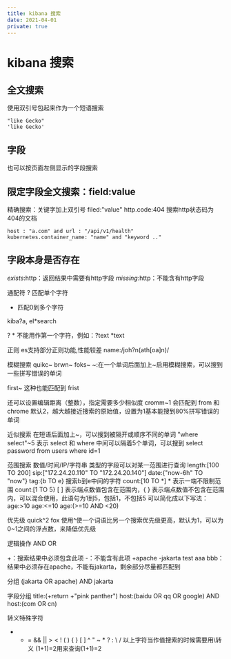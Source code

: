 ```yaml
---
title: kibana 搜索
date: 2021-04-01
private: true
---
```

# kibana 搜索
## 全文搜索
使用双引号包起来作为一个短语搜索

    "like Gecko"
    'like Gecko'


## 字段
也可以按页面左侧显示的字段搜索

## 限定字段全文搜索：field:value
精确搜索：关键字加上双引号 filed:"value"
http.code:404 搜索http状态码为404的文档

    host : "a.com" and url : "/api/v1/health"
    kubernetes.container_name: "name" and "keyword .." 

## 字段本身是否存在
_exists_:http：返回结果中需要有http字段
_missing_:http：不能含有http字段

通配符
? 匹配单个字符
* 匹配0到多个字符

kiba?a, el*search

? * 不能用作第一个字符，例如：?text *text

正则
es支持部分正则功能,性能较差
name:/joh?n(ath[oa]n)/

模糊搜索
quikc~ brwn~ foks~
~:在一个单词后面加上~启用模糊搜索，可以搜到一些拼写错误的单词

first~ 这种也能匹配到 frist

还可以设置编辑距离（整数），指定需要多少相似度
cromm~1 会匹配到 from 和 chrome
默认2，越大越接近搜索的原始值，设置为1基本能搜到80%拼写错误的单词

近似搜索
在短语后面加上~，可以搜到被隔开或顺序不同的单词
"where select"~5 表示 select 和 where 中间可以隔着5个单词，可以搜到 select password from users where id=1

范围搜索
数值/时间/IP/字符串 类型的字段可以对某一范围进行查询
length:[100 TO 200]
sip:["172.24.20.110" TO "172.24.20.140"]
date:{"now-6h" TO "now"}
tag:{b TO e} 搜索b到e中间的字符
count:[10 TO *] * 表示一端不限制范围
count:[1 TO 5} [ ] 表示端点数值包含在范围内，{ } 表示端点数值不包含在范围内，可以混合使用，此语句为1到5，包括1，不包括5
可以简化成以下写法：
age:>10
age:<=10
age:(>=10 AND <20)

优先级
quick^2 fox
使用^使一个词语比另一个搜索优先级更高，默认为1，可以为0~1之间的浮点数，来降低优先级

逻辑操作
AND
OR

+：搜索结果中必须包含此项
-：不能含有此项
+apache -jakarta test aaa bbb：结果中必须存在apache，不能有jakarta，剩余部分尽量都匹配到

分组
(jakarta OR apache) AND jakarta

字段分组
title:(+return +"pink panther")
host:(baidu OR qq OR google) AND host:(com OR cn)

转义特殊字符
+ - = && || > < ! ( ) { } [ ] ^ " ~ * ? : \ /
以上字符当作值搜索的时候需要用\转义
\(1\+1\)\=2用来查询(1+1)=2

